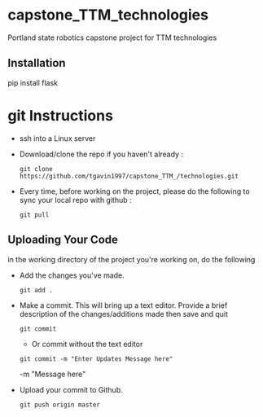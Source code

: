 # capstone_TTM_technologies
Portland state robotics capstone project for TTM technologies

## Installation
pip install flask

# git Instructions

* ssh into a Linux server
* Download/clone the repo if you haven't already :

    `git clone https://github.com/tgavin1997/capstone_TTM_/technologies.git`

* Every time, before working on the project, please do the following to sync your local repo with github :
    
    `git pull`

## Uploading Your Code

in the working directory of the project you're working on, do the following
*  Add the changes you've made.

    `git add .`

*  Make a commit. This will bring up a text editor. Provide a brief description of the changes/additions made then save and quit

    `git commit`
    
    * Or commit without the text editor

    `git commit -m "Enter Updates Message here"`
    
    -m "Message here"


*  Upload your commit to Github.

    `git push origin master`
